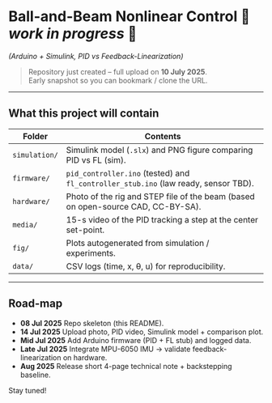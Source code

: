 # Ball-and-Beam Nonlinear Control  🚧 *work in progress* 🚧
*(Arduino + Simulink, PID vs Feedback-Linearization)*

> Repository just created – full upload on **10 July 2025**.  
> Early snapshot so you can bookmark / clone the URL.

---

## What this project will contain

| Folder | Contents |
|--------|----------|
| `simulation/` | Simulink model (`.slx`) and PNG figure comparing PID vs FL (sim). |
| `firmware/`   | `pid_controller.ino` (tested) and `fl_controller_stub.ino` (law ready, sensor TBD). |
| `hardware/`   | Photo of the rig and STEP file of the beam (based on open-source CAD, CC-BY-SA). |
| `media/`      | 15-s video of the PID tracking a step at the center set-point. |
| `fig/`        | Plots autogenerated from simulation / experiments. |
| `data/`       | CSV logs (time, x, θ, u) for reproducibility. |

---

## Road-map

- **08 Jul 2025**  Repo skeleton (this README).
- **14 Jul 2025**  Upload photo, PID video, Simulink model + comparison plot.
- **Mid Jul 2025**  Add Arduino firmware (PID + FL stub) and logged data.
- **Late Jul 2025**  Integrate MPU-6050 IMU → validate feedback-linearization on hardware.
- **Aug 2025**  Release short 4-page technical note + backstepping baseline.

Stay tuned!
